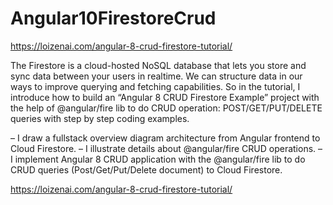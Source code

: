 # Angular10FirestoreCrud

https://loizenai.com/angular-8-crud-firestore-tutorial/

The Firestore is a cloud-hosted NoSQL database that lets you store and sync data between your users in realtime. We can structure data in our ways to improve querying and fetching capabilities. So in the tutorial, I introduce how to build an “Angular 8 CRUD Firestore Example” project with the help of @angular/fire lib to do CRUD operation: POST/GET/PUT/DELETE queries with step by step coding examples.

– I draw a fullstack overview diagram architecture from Angular frontend to Cloud Firestore.
– I illustrate details about @angular/fire CRUD operations.
– I implement Angular 8 CRUD application with the @angular/fire lib to do CRUD queries (Post/Get/Put/Delete document) to Cloud Firestore.

https://loizenai.com/angular-8-crud-firestore-tutorial/
